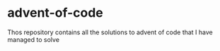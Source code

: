 # advent-of-code
Thos repository contains all the solutions to advent of code that I have managed to solve
